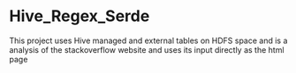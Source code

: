 # Hive_Regex_Serde
This project uses Hive managed and external tables on HDFS space and is a analysis of the stackoverflow website and uses its input directly as the html page
